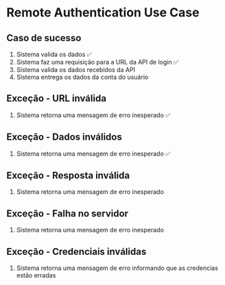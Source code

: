 # Remote Authentication Use Case

## Caso de sucesso

1. Sistema valida os dados ✅
2. Sistema faz uma requisição para a URL da API de login ✅
3. Sistema valida os dados recebidos da API
4. Sistema entrega os dados da conta do usuário

## Exceção - URL inválida

1. Sistema retorna uma mensagem de erro inesperado ✅

## Exceção - Dados inválidos

1. Sistema retorna uma mensagem de erro inesperado ✅

## Exceção - Resposta inválida

1. Sistema retorna uma mensagem de erro inesperado

## Exceção - Falha no servidor

1. Sistema retorna uma mensagem de erro inesperado

## Exceção - Credenciais inválidas

1. Sistema retorna uma mensagem de erro informando que as credencias estão erradas
